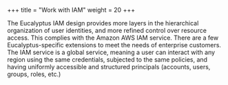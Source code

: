 +++
title = "Work with IAM"
weight = 20
+++

The Eucalyptus IAM design provides more layers in the hierarchical organization of user identities, and more refined control over resource access. This complies with the Amazon AWS IAM service. There are a few Eucalyptus-specific extensions to meet the needs of enterprise customers. The IAM service is a global service, meaning a user can interact with any region using the same credentials, subjected to the same policies, and having uniformly accessible and structured principals (accounts, users, groups, roles, etc.) 

